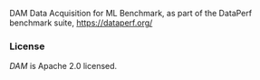 DAM Data Acquisition for ML Benchmark, as part of the DataPerf benchmark suite, https://dataperf.org/

### License
_DAM_ is Apache 2.0 licensed.

